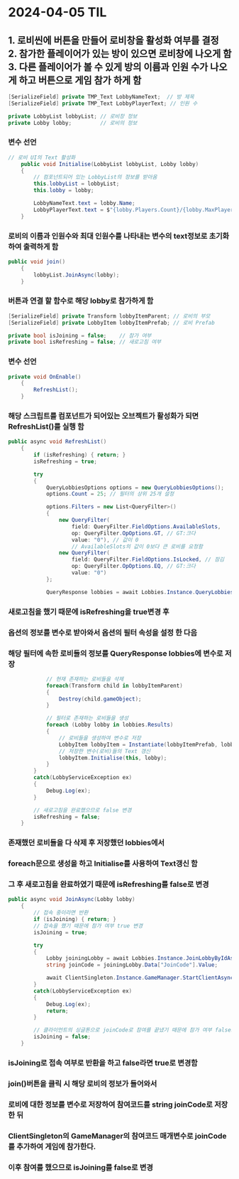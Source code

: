 # 2024-04-05 TIL
## 1. 로비씬에 버튼을 만들어 로비창을 활성화 여부를 결정    <br/>2. 참가한 플레이어가 있는 방이 있으면 로비창에 나오게 함    <br/>3. 다른 플레이어가 볼 수 있게 방의 이름과 인원 수가 나오게 하고 버튼으로 게임 참가 하게 함

```cs
[SerializeField] private TMP_Text LobbyNameText;  // 방 제목
[SerializeField] private TMP_Text LobbyPlayerText; // 인원 수

private LobbyList lobbyList; // 로비창 정보
private Lobby lobby;         // 로비의 정보
```
### 변수 선언

```cs
// 로비 UI의 Text 활성화
    public void Initialise(LobbyList lobbyList, Lobby lobby)
    {
        // 컴포넌트되어 있는 LobbyList의 정보를 받아옴
        this.lobbyList = lobbyList;
        this.lobby = lobby;

        LobbyNameText.text = lobby.Name;
        LobbyPlayerText.text = $"{lobby.Players.Count}/{lobby.MaxPlayers}";
    }
```
### 로비의 이름과 인원수와 최대 인원수를 나타내는 변수의 text정보로 초기화하여 출력하게 함

```cs
public void join()
    {
        lobbyList.JoinAsync(lobby);
    }
```
### 버튼과 연결 할 함수로 해당 lobby로 참가하게 함

```cs
[SerializeField] private Transform lobbyItemParent; // 로비의 부모
[SerializeField] private LobbyItem lobbyItemPrefab; // 로비 Prefab

private bool isJoining = false;    // 참가 여부
private bool isRefreshing = false; // 새로고침 여부
```
### 변수 선언

```cs
private void OnEnable()
    {
        RefreshList();
    }
```
### 해당 스크립트를 컴포넌트가 되어있는 오브젝트가 활성화가 되면 RefreshList()를 실행 함

```cs
public async void RefreshList()
    {
        if (isRefreshing) { return; }
        isRefreshing = true;

        try
        {
            QueryLobbiesOptions options = new QueryLobbiesOptions();
            options.Count = 25; // 필터의 상위 25개 설정

            options.Filters = new List<QueryFilter>()
            {
                new QueryFilter(
                    field: QueryFilter.FieldOptions.AvailableSlots,
                    op: QueryFilter.OpOptions.GT, // GT:크다
                    value: "0"), // 값이 0
                    // AvailableSlots의 값이 0보다 큰 로비를 요청함
                new QueryFilter(
                    field: QueryFilter.FieldOptions.IsLocked, // 잠김
                    op: QueryFilter.OpOptions.EQ, // GT:크다
                    value: "0")
            };

            QueryResponse lobbies = await Lobbies.Instance.QueryLobbiesAsync(options);
```
### 새로고침을 했기 때문에 isRefreshing을 true변경 후
### 옵션의 정보를 변수로 받아와서 옵션의 필터 속성을 설정 한 다음
### 해당 필터에 속한 로비들의 정보를 QueryResponse lobbies에 변수로 저장

```cs
            // 현재 존재하는 로비들을 삭제
            foreach(Transform child in lobbyItemParent)
            {
                Destroy(child.gameObject);
            }

            // 필터로 존재하는 로비들을 생성
            foreach (Lobby lobby in lobbies.Results)
            {
                // 로비들을 생성하여 변수로 저장
                LobbyItem lobbyItem = Instantiate(lobbyItemPrefab, lobbyItemParent);
                // 저장한 변수(로비)들의 Text 갱신
                lobbyItem.Initialise(this, lobby);
            }
        }
        catch(LobbyServiceException ex)
        {
            Debug.Log(ex);
        }

        // 새로고침을 완료했으므로 false 변경
        isRefreshing = false;
    }
```
### 존재했던 로비들을 다 삭제 후 저장했던 lobbies에서
### foreach문으로 생성을 하고 Initialise를 사용하여 Text갱신 함
### 그 후 새로고침을 완료하였기 때문에 isRefreshing를 false로 변경

```cs
public async void JoinAsync(Lobby lobby)
    {
        // 접속 중이라면 반환
        if (isJoining) { return; }
        // 접속을 했기 때문에 참가 여부 true 변경
        isJoining = true;

        try
        {
            Lobby joiningLobby = await Lobbies.Instance.JoinLobbyByIdAsync(lobby.Id);
            string joinCode = joiningLobby.Data["JoinCode"].Value;

            await ClientSingleton.Instance.GameManager.StartClientAsync(joinCode);
        }
        catch(LobbyServiceException ex)
        {
            Debug.Log(ex);
            return;
        }

        // 클라이언트의 싱글톤으로 joinCode로 참여를 끝냈기 때문에 참가 여부 false로 변경
        isJoining = false;
    }
```
### isJoining로 접속 여부로 반환을 하고 false라면 true로 변경함
### join()버튼을 클릭 시 해당 로비의 정보가 들어와서
### 로비에 대한 정보를 변수로 저장하여 참여코드를 string joinCode로 저장 한 뒤
### ClientSingleton의 GameManager의 참여코드 매개변수로 joinCode를 추가하여 게임에 참가한다.
### 이후 참여를 했으므로 isJoining를 false로 변경
    
